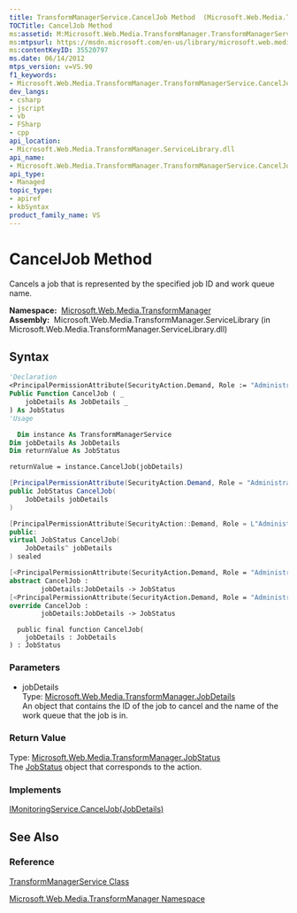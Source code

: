 ```yaml
---
title: TransformManagerService.CancelJob Method  (Microsoft.Web.Media.TransformManager)
TOCTitle: CancelJob Method
ms:assetid: M:Microsoft.Web.Media.TransformManager.TransformManagerService.CancelJob(Microsoft.Web.Media.TransformManager.JobDetails)
ms:mtpsurl: https://msdn.microsoft.com/en-us/library/microsoft.web.media.transformmanager.transformmanagerservice.canceljob(v=VS.90)
ms:contentKeyID: 35520797
ms.date: 06/14/2012
mtps_version: v=VS.90
f1_keywords:
- Microsoft.Web.Media.TransformManager.TransformManagerService.CancelJob
dev_langs:
- csharp
- jscript
- vb
- FSharp
- cpp
api_location:
- Microsoft.Web.Media.TransformManager.ServiceLibrary.dll
api_name:
- Microsoft.Web.Media.TransformManager.TransformManagerService.CancelJob
api_type:
- Managed
topic_type:
- apiref
- kbSyntax
product_family_name: VS
---
```


# CancelJob Method

Cancels a job that is represented by the specified job ID and work queue name.

**Namespace:**  [Microsoft.Web.Media.TransformManager](microsoft-web-media-transformmanager-namespace.md)  
**Assembly:**  Microsoft.Web.Media.TransformManager.ServiceLibrary (in Microsoft.Web.Media.TransformManager.ServiceLibrary.dll)

## Syntax

```vb
'Declaration
<PrincipalPermissionAttribute(SecurityAction.Demand, Role := "Administrators")> _
Public Function CancelJob ( _
    jobDetails As JobDetails _
) As JobStatus
'Usage

  Dim instance As TransformManagerService
Dim jobDetails As JobDetails
Dim returnValue As JobStatus

returnValue = instance.CancelJob(jobDetails)
```

```csharp
[PrincipalPermissionAttribute(SecurityAction.Demand, Role = "Administrators")]
public JobStatus CancelJob(
    JobDetails jobDetails
)
```

```cpp
[PrincipalPermissionAttribute(SecurityAction::Demand, Role = L"Administrators")]
public:
virtual JobStatus CancelJob(
    JobDetails^ jobDetails
) sealed
```

``` fsharp
[<PrincipalPermissionAttribute(SecurityAction.Demand, Role = "Administrators")>]
abstract CancelJob : 
        jobDetails:JobDetails -> JobStatus 
[<PrincipalPermissionAttribute(SecurityAction.Demand, Role = "Administrators")>]
override CancelJob : 
        jobDetails:JobDetails -> JobStatus 
```

```jscript
  public final function CancelJob(
    jobDetails : JobDetails
) : JobStatus
```

### Parameters

  - jobDetails  
    Type: [Microsoft.Web.Media.TransformManager.JobDetails](jobdetails-class-microsoft-web-media-transformmanager.md)  
    An object that contains the ID of the job to cancel and the name of the work queue that the job is in.  

### Return Value

Type: [Microsoft.Web.Media.TransformManager.JobStatus](jobstatus-enumeration-microsoft-web-media-transformmanager.md)  
The [JobStatus](jobstatus-enumeration-microsoft-web-media-transformmanager.md) object that corresponds to the action.  

### Implements

[IMonitoringService.CancelJob(JobDetails)](imonitoringservice-canceljob-method-microsoft-web-media-transformmanager.md)  

## See Also

### Reference

[TransformManagerService Class](transformmanagerservice-class-microsoft-web-media-transformmanager.md)

[Microsoft.Web.Media.TransformManager Namespace](microsoft-web-media-transformmanager-namespace.md)

